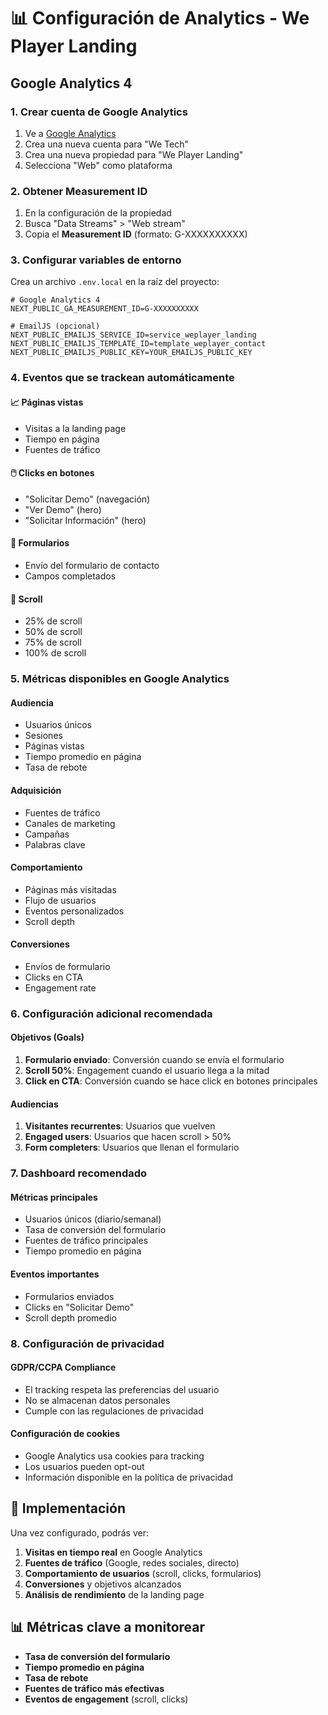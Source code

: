 # 📊 Configuración de Analytics - We Player Landing

## Google Analytics 4

### 1. Crear cuenta de Google Analytics

1. Ve a [Google Analytics](https://analytics.google.com/)
2. Crea una nueva cuenta para "We Tech"
3. Crea una nueva propiedad para "We Player Landing"
4. Selecciona "Web" como plataforma

### 2. Obtener Measurement ID

1. En la configuración de la propiedad
2. Busca "Data Streams" > "Web stream"
3. Copia el **Measurement ID** (formato: G-XXXXXXXXXX)

### 3. Configurar variables de entorno

Crea un archivo `.env.local` en la raíz del proyecto:

```env
# Google Analytics 4
NEXT_PUBLIC_GA_MEASUREMENT_ID=G-XXXXXXXXXX

# EmailJS (opcional)
NEXT_PUBLIC_EMAILJS_SERVICE_ID=service_weplayer_landing
NEXT_PUBLIC_EMAILJS_TEMPLATE_ID=template_weplayer_contact
NEXT_PUBLIC_EMAILJS_PUBLIC_KEY=YOUR_EMAILJS_PUBLIC_KEY
```

### 4. Eventos que se trackean automáticamente

#### 📈 **Páginas vistas**

- Visitas a la landing page
- Tiempo en página
- Fuentes de tráfico

#### 🖱️ **Clicks en botones**

- "Solicitar Demo" (navegación)
- "Ver Demo" (hero)
- "Solicitar Información" (hero)

#### 📝 **Formularios**

- Envío del formulario de contacto
- Campos completados

#### 📜 **Scroll**

- 25% de scroll
- 50% de scroll
- 75% de scroll
- 100% de scroll

### 5. Métricas disponibles en Google Analytics

#### **Audiencia**

- Usuarios únicos
- Sesiones
- Páginas vistas
- Tiempo promedio en página
- Tasa de rebote

#### **Adquisición**

- Fuentes de tráfico
- Canales de marketing
- Campañas
- Palabras clave

#### **Comportamiento**

- Páginas más visitadas
- Flujo de usuarios
- Eventos personalizados
- Scroll depth

#### **Conversiones**

- Envíos de formulario
- Clicks en CTA
- Engagement rate

### 6. Configuración adicional recomendada

#### **Objetivos (Goals)**

1. **Formulario enviado**: Conversión cuando se envía el formulario
2. **Scroll 50%**: Engagement cuando el usuario llega a la mitad
3. **Click en CTA**: Conversión cuando se hace click en botones principales

#### **Audiencias**

1. **Visitantes recurrentes**: Usuarios que vuelven
2. **Engaged users**: Usuarios que hacen scroll > 50%
3. **Form completers**: Usuarios que llenan el formulario

### 7. Dashboard recomendado

#### **Métricas principales**

- Usuarios únicos (diario/semanal)
- Tasa de conversión del formulario
- Fuentes de tráfico principales
- Tiempo promedio en página

#### **Eventos importantes**

- Formularios enviados
- Clicks en "Solicitar Demo"
- Scroll depth promedio

### 8. Configuración de privacidad

#### **GDPR/CCPA Compliance**

- El tracking respeta las preferencias del usuario
- No se almacenan datos personales
- Cumple con las regulaciones de privacidad

#### **Configuración de cookies**

- Google Analytics usa cookies para tracking
- Los usuarios pueden opt-out
- Información disponible en la política de privacidad

## 🚀 Implementación

Una vez configurado, podrás ver:

1. **Visitas en tiempo real** en Google Analytics
2. **Fuentes de tráfico** (Google, redes sociales, directo)
3. **Comportamiento de usuarios** (scroll, clicks, formularios)
4. **Conversiones** y objetivos alcanzados
5. **Análisis de rendimiento** de la landing page

## 📊 Métricas clave a monitorear

- **Tasa de conversión del formulario**
- **Tiempo promedio en página**
- **Tasa de rebote**
- **Fuentes de tráfico más efectivas**
- **Eventos de engagement** (scroll, clicks)
